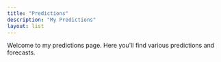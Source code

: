 ```yaml
---
title: "Predictions"
description: "My Predictions"
layout: list
---
```


Welcome to my predictions page. Here you'll find various predictions and forecasts.
